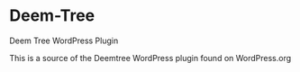 # Deem-Tree
Deem Tree WordPress Plugin

This is a source of the Deemtree WordPress plugin found on WordPress.org
